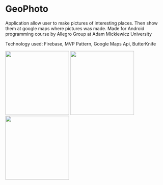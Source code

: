 # GeoPhoto
<p>Application allow user to make pictures of interesting places. Then show them at google maps where pictures was made.
Made for Android programming course by Allegro Group at Adam Mickiewicz University 

Technology used:
Firebase,
MVP Pattern,
Google Maps Api,
ButterKnife
</p>
<img src="https://cloud.githubusercontent.com/assets/9137093/25866766/cd03392c-34f7-11e7-84e3-69dfde3bf874.png" width="200">
<img src="https://cloud.githubusercontent.com/assets/9137093/25866778/df6113b4-34f7-11e7-9a64-24049be7331e.png" width="200">
<img src="https://cloud.githubusercontent.com/assets/9137093/25866806/fffe1a4a-34f7-11e7-867b-ba583b32c38d.png" width="200">

